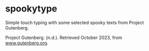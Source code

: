 # spookytype

Simple touch typing with some selected spooky texts from Project Gutenberg. 

Project Gutenberg. (n.d.). Retrieved October 2023, from www.gutenberg.org.
